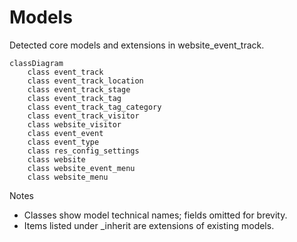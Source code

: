 # Models

Detected core models and extensions in website_event_track.

```mermaid
classDiagram
    class event_track
    class event_track_location
    class event_track_stage
    class event_track_tag
    class event_track_tag_category
    class event_track_visitor
    class website_visitor
    class event_event
    class event_type
    class res_config_settings
    class website
    class website_event_menu
    class website_menu
```

Notes
- Classes show model technical names; fields omitted for brevity.
- Items listed under _inherit are extensions of existing models.
